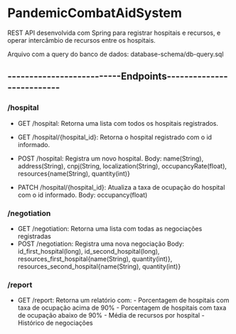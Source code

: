 # PandemicCombatAidSystem

REST API desenvolvida com Spring para registrar hospitais e recursos, e operar intercâmbio de recursos entre os hospitais.

Arquivo com a query do banco de dados: database-schema/db-query.sql



## --------------------------Endpoints--------------------------


### /hospital

- GET /hospital: Retorna uma lista com todos os hospitais registrados.

- GET /hospital/{hospital_id}: Retorna o hospital registrado com o id informado.

- POST /hospital: Registra um novo hospital.
                 Body: name(String), address(String), cnpj(String, localization(String), occupancyRate(float), resources{name(String), quantity(int)}
                
- PATCH /hospital/{hospital_id}: Atualiza a taxa de ocupação do hospital com o id informado.
                                Body: occupancy(float)


### /negotiation

- GET /negotiation: Retorna uma lista com todas as negociações registradas
- POST /negotiation: Registra uma nova negociação
                    Body: id_first_hospital(long), id_second_hospital(long), resources_first_hospital{name(String), quantity(int)}, resources_second_hospital{name(String), quantity(int)}


### /report

- GET /report: Retorna um relatório com:
                                        - Porcentagem de hospitais com taxa de ocupação acima de 90%
                                        - Porcentagem de hospitais com taxa de ocupação abaixo de 90%
                                        - Média de recursos por hospital
                                        - Histórico de negociações
